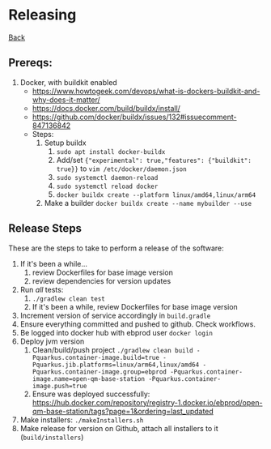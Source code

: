 # Releasing

[Back](README.md)

## Prereqs:

1. Docker, with buildkit enabled
   - https://www.howtogeek.com/devops/what-is-dockers-buildkit-and-why-does-it-matter/
   - https://docs.docker.com/build/buildx/install/
   - https://github.com/docker/buildx/issues/132#issuecomment-847136842
   - Steps:
     1. Setup buildx
        1. `sudo apt install docker-buildx`
        2. Add/set `{"experimental": true,"features": {"buildkit": true}}` to `vim /etc/docker/daemon.json`
        2. `sudo systemctl daemon-reload`
        2. `sudo systemctl reload docker`
        1. `docker buildx create --platform linux/amd64,linux/arm64`
     2. Make a builder `docker buildx create --name mybuilder --use`

## Release Steps

These are the steps to take to perform a release of the software:

1. If it's been a while...
   1. review Dockerfiles for base image version
   2. review dependencies for version updates
2. Run _all_ tests:
    1. `./gradlew clean test`
    2. If it's been a while, review Dockerfiles for base image version
3. Increment version of service accordingly in `build.gradle`
4. Ensure everything committed and pushed to github. Check workflows.
5. Be logged into docker hub with ebprod user `docker login`
6. Deploy jvm version
   1. Clean/build/push project `./gradlew clean build -Pquarkus.container-image.build=true -Pquarkus.jib.platforms=linux/arm64,linux/amd64 -Pquarkus.container-image.group=ebprod -Pquarkus.container-image.name=open-qm-base-station -Pquarkus.container-image.push=true`
   2. Ensure was deployed successfully: https://hub.docker.com/repository/registry-1.docker.io/ebprod/open-qm-base-station/tags?page=1&ordering=last_updated
7. Make installers: `./makeInstallers.sh`
8. Make release for version on Github, attach all installers to it (`build/installers`)